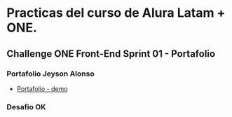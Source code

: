 # Practicas del curso de Alura Latam + ONE.

## Challenge ONE Front-End Sprint 01 - Portafolio

### Portafolio Jeyson Alonso

 - [Portafolio - demo](https://jeysonab.github.io/Challenge-ONE-Portafolio/)
 
 ### Desafio OK
